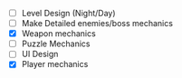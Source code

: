 - [ ] Level Design (Night/Day)
- [ ] Make Detailed enemies/boss mechanics
- [x] Weapon mechanics
- [ ] Puzzle Mechanics
- [ ] UI Design
- [x] Player mechanics